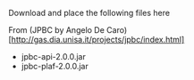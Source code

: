 Download and place the following files here

From (JPBC by Angelo De Caro)[http://gas.dia.unisa.it/projects/jpbc/index.html]
- jpbc-api-2.0.0.jar
- jpbc-plaf-2.0.0.jar

